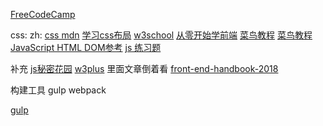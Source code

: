 [FreeCodeCamp](https://www.freecodecamp.cn/challenges/say-hello-to-html-element)

css:
zh:
[css mdn](https://developer.mozilla.org/zh-CN/docs/Learn/CSS)
[学习css布局](http://zh.learnlayout.com/)
[w3school](https://www.w3schools.com/jS/default.asp)
[从零开始学前端](https://github.com/smyhvae/Web)
[菜鸟教程](http://www.runoob.com/html/html-tutorial.html)
[菜鸟教程 JavaScript HTML DOM参考](http://www.runoob.com/jsref/jsref-obj-array.html)
[js 练习题](https://www.w3resource.com/javascript-exercises/javascript-basic-exercises.php)

补充
[js秘密花园](http://bonsaiden.github.io/JavaScript-Garden/zh/#object.general)
[w3plus](http://www.w3cplus.com/) 里面文章倒着看
[front-end-handbook-2018](https://github.com/xitu/front-end-handbook-2018/blob/zh-Hans/learning/browsers.md)



构建工具
gulp webpack

[gulp](https://www.gulpjs.com.cn/)